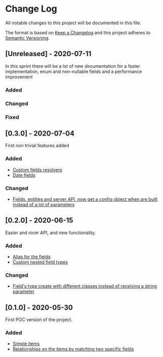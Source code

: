 
# Change Log
All notable changes to this project will be documented in this file.
 
The format is based on [Keep a Changelog](http://keepachangelog.com/)
and this project adheres to [Semantic Versioning](http://semver.org/).
## [Unreleased] - 2020-07-11
 
In this sprint there will be a lot of new documentation for a faster implementation, enum and non-nullable fields 
and a performance improvement
 
### Added
 
### Changed
 
### Fixed
  
## [0.3.0] - 2020-07-04
 
First non trivial features added
 
### Added
- [Custom fields resolvers](https://github.com/ramiromachado/easyRESTToGQL/issues/5)
- [Date fields](https://github.com/ramiromachado/easyRESTToGQL/issues/26)
 
### Changed

- [Fields, entities and server API, now get a config object when are built instead of a lot of parameters](https://github.com/ramiromachado/easyRESTToGQL/issues/27) 
 
## [0.2.0] - 2020-06-15
  
Easier and nicer API, and new functionality.
 
### Added
 
 - [Alias for the fields](https://github.com/ramiromachado/easyRESTToGQL/issues/11)
 - [Custom nested field types](https://github.com/ramiromachado/easyRESTToGQL/issues/17)

### Changed

- [Field's type create with different classes instead of receiving a string parameter](https://github.com/ramiromachado/easyRESTToGQL/issues/18)
   
## [0.1.0] - 2020-05-30
  
First POC version of the project.
 
### Added
 
 - [Simple items](https://github.com/ramiromachado/easyRESTToGQL/issues/1)
 - [Relationships on the items by matching two specific fields](https://github.com/ramiromachado/easyRESTToGQL/issues/3) 